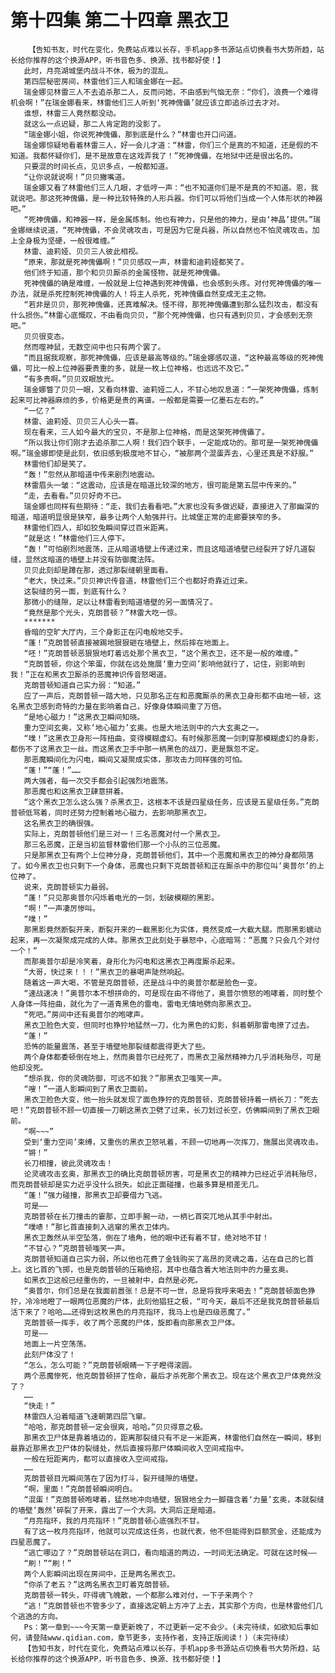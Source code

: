 # 第十四集 第二十四章 黑衣卫
        【告知书友，时代在变化，免费站点难以长存，手机app多书源站点切换看书大势所趋，站长给你推荐的这个换源APP，听书音色多、换源、找书都好使！】
       此时，月亮湖城堡内战斗不休，极为的混乱。
       第四层秘密房间，林雷他们三人和瑞金娜在一起。
       瑞金娜见林雷三人不去追杀那二人，反而问她，不由感到气恼无奈：“你们，浪费一个难得机会啊！”在瑞金娜看来，林雷他们三人听到‘死神傀儡’就应该立即追杀过去才对。
       谁想，林雷三人竟然都没动。
       就这么一点迟疑，那二人肯定跑的没影了。
       “瑞金娜小姐，你说死神傀儡，那到底是什么？”林雷也开口问道。
       瑞金娜惊疑地看着林雷三人，好一会儿才道：“林雷，你们三个是真的不知道，还是假的不知道。我都怀疑你们，是不是故意在这戏弄我了！”死神傀儡，在地狱中还是很出名的。
       只要混的时间长点，见识多点，一般都知道。
       “让你说就说啊！”贝贝撇嘴道。
       瑞金娜又看了林雷他们三人几眼，才低哼一声：“也不知道你们是不是真的不知道。恩，我就说吧。那这死神傀儡，是一种比较特殊的人形兵器。你们可以将他们当成一个人体形状的神器吧。”
       “死神傀儡，和神器一样，是金属炼制。他也有神力，只是他的神力，是由‘神晶’提供。”瑞金娜继续说道，“死神傀儡，不会灵魂攻击，可是因为它是兵器，所以自然也不怕灵魂攻击。加上全身极为坚硬，一般很难缠。”
       林雷、迪莉娅、贝贝三人彼此相视。
       “原来，那就是死神傀儡啊！”贝贝感叹一声，林雷和迪莉娅都笑了。
       他们终于知道，那个和贝贝厮杀的金属怪物，就是死神傀儡。
       死神傀儡的确是难缠，一般就是上位神遇到死神傀儡，也会感到头疼。对付死神傀儡的唯一办法，就是杀死控制死神傀儡的人！将主人杀死，死神傀儡自然变成无主之物。
       “若非是贝贝，那死神傀儡，还真难解决。怪不得，那死神傀儡遭到那么猛烈攻击，都没有什么损伤。”林雷心底慨叹，不由看向贝贝，“那个死神傀儡，也只有遇到贝贝，才会感到无奈吧。”
       贝贝很变态。
       然而噬神鼠，无数空间中也只有两个罢了。
       “而且据我观察，那死神傀儡，应该是最高等级的。”瑞金娜感叹道，“这种最高等级的死神傀儡，可比一般上位神器要贵重的多，就是一枚上位神格，也远远不及它。”
       “有多贵啊。”贝贝双眼放光。
       瑞金娜瞥了贝贝一眼，又看向林雷、迪莉娅二人，不甘心地叹息道：“一架死神傀儡，炼制起来可比神器麻烦的多，价格更是贵的离谱。一般都是需要一亿墨石左右的。”
       “一亿？”
       林雷、迪莉娅、贝贝三人心头一喜。
       现在看来，三人如今最大的宝贝，不是那上位神格，而是这架死神傀儡了。
       “所以我让你们刚才去追杀那二人啊！我们四个联手，一定能成功的。那可是一架死神傀儡啊。”瑞金娜即使是此刻，依旧感到极度地不甘心，“被那两个混蛋弄去，心里还真是不舒服。”
       林雷他们却是笑了。
       “轰！”忽然从那暗道中传来剧烈地震动。
       林雷眉头一皱：“这震动，应该是在暗道比较深的地方，很可能是第五层中传来的。”
       “走，去看看。”贝贝好奇不已。
       瑞金娜也同样有些期待：“走，我们去看看吧。”大家也没有多做迟疑，直接进入了那幽深的暗道，暗道明显很是狭窄，最多让两个人勉强并行。比城堡正常的走廊要狭窄的多。
       林雷他们四人，却如狡兔瞬间穿过百米距离。
       “就是这！”林雷他们三人停下。
       “轰！”可怕剧烈地震荡，正从暗道墙壁上传递过来，而且这暗道墙壁已经裂开了好几道裂缝，显然这暗道的墙壁上并没有防御魔法阵。
       贝贝此刻却是蹲在那，透过那裂缝朝里面看。
       “老大，快过来。”贝贝神识传音道，林雷他们三个也都好奇靠近过来。
       这裂缝的另一面，到底有什么？
       那微小的缝隙，足以让林雷看到暗道墙壁的另一面情况了。
       “竟然是那个光头，克朗普顿？”林雷大吃一惊。
       *******
       昏暗的空旷大厅内，三个身影正在闪电般地交手。
       “蓬！”克朗普顿直接被踢地狠狠砸在墙壁上，然后摔在地面上。
       “呸！”克朗普顿恶狠狠地盯着远处那个黑衣卫，“这个黑衣卫，还不是一般的难缠。”
       “克朗普顿，你这个笨蛋，你就在远处施展‘重力空间’影响他就行了，记住，别影响到我！”正在和黑衣卫厮杀的恶魔神识传音怒喝道。
       克朗普顿知道自己实力弱：“知道。”
       应了一声后，克朗普顿一踏大地，只见那名正在和恶魔厮杀的黑衣卫身形都不由地一顿，这名黑衣卫感到奇特的力量在影响着自己，好像身体瞬间重了万倍。
       “是地心磁力！”这黑衣卫瞬间知晓。
       重力空间玄奥，又称‘地心磁力’玄奥。也是大地法则中的六大玄奥之一。
       “噗！”这黑衣卫身形一阵扭曲，变得模糊虚幻。有时候那恶魔一剑刺穿那模糊虚幻的身影，都伤不了这黑衣卫一丝。而这黑衣卫手中那一柄黑色的战刀，更是飘忽不定。
       那恶魔瞬间化为闪电，瞬间又凝聚成实体，那攻击力同样强的可怕。
       “蓬！”“蓬！”……
       两大强者，每一次交手都会引起强烈地震荡。
       那恶魔也和这黑衣卫肆意拼着。
       “这个黑衣卫怎么这么强？杀黑衣卫，这根本不该是四星级任务，应该是五星级任务。”克朗普顿低骂着，同时还努力控制着地心磁力，去影响那黑衣卫。
       这名黑衣卫的确很强。
       实际上，克朗普顿他们是三对一！三名恶魔对付一个黑衣卫。
       那三名恶魔，正是当初监督林雷他们那一个小队的三位恶魔。
       只是那黑衣卫有两个上位神分身，克朗普顿他们，其中一个恶魔和黑衣卫的神分身都陨落了。如今黑衣卫也只剩下一个身体，恶魔也只剩下克朗普顿和正在厮杀中的那位叫‘奥普尔’的上位神了。
       说来，克朗普顿实力最弱。
       “蓬！”只见那奥普尔闪烁着电光的一剑，划破模糊的黑影。
       “啊！”一声凄厉惨叫。
       “噗！”
       那黑影竟然断裂开来，断裂开来的一截黑影化为实体，竟然变成一大截大腿。而那黑影蠕动起来，再一次凝聚成完成的人体。那黑衣卫此刻处于暴怒中，心底暗骂：“恶魔？只会几个对付一个！”
       而那奥普尔却是冷笑着，身形化为闪电和这黑衣卫再度厮杀起来。
       “大哥，快过来！！！”黑衣卫的暴喝声陡然响起。
       随着这一声大喝，不管是克朗普顿，还是战斗中的奥普尔都是脸色一变。
       “速战速决！”奥普尔本不想拼命的，可是现在由不得他了，奥普尔愤怒的咆哮着，同时整个人身体一阵扭曲，就化为了一道青黑色的雷电，雷电无情地劈向那黑衣卫。
       “死吧。”房间中还有奥普尔的咆哮声。
       黑衣卫脸色大变，但同时也狰狞地猛然一刀，化为黑色的幻影，斜着朝那雷电撩了过去。
       “蓬！”
       恐怖的能量震荡，甚至于墙壁地那裂缝都震得更大了些。
       两个身体都委顿倒在地上，然而奥普尔已经死了，而黑衣卫虽然精神力几乎消耗殆尽，可是他却没死。
       “想杀我，你的灵魂防御，可远不如我？”那黑衣卫嗤笑一声。
       “嗖！”一道人影瞬间到了黑衣卫面前。
       黑衣卫脸色大变，他一抬头就发现了面色狰狞的克朗普顿，克朗普顿持着一柄长刀：“死去吧！”克朗普顿不顾一切直接一刀朝这黑衣卫劈了过来，长刀划过长空，仿佛瞬间到了黑衣卫眼前。
       “啊~~~”
       受到‘重力空间’束缚，又重伤的黑衣卫怒吼着，不顾一切地再一次挥刀，施展出灵魂攻击。
       “锵！”
       长刀相撞，彼此灵魂攻击！
       论灵魂攻击玄奥，那黑衣卫的确比克朗普顿厉害，可是黑衣卫的精神力已经近乎消耗殆尽，而克朗普顿却是实力近乎没什么损失。如此正面碰撞，也最多算是相差无几。
       “蓬！”强力碰撞，那黑衣卫却要借力飞逃。
       可是——
       克朗普顿在长刀撞击的霎那，立即手腕一动，一柄匕首突兀地从其手中射出。
       “噗哧！”那匕首直接刺入逃窜的黑衣卫体内。
       黑衣卫轰然从半空坠落，倒在了墙角，他的眼中还有着不甘，绝对地不甘！
       “不甘心？”克朗普顿嗤笑一声。
       克朗普顿知道自己实力弱，所以他也花费了金钱购买了高昂的灵魂之毒，沾在自己的匕首上。这匕首的飞掷，也是克朗普顿的压箱绝招，其中也蕴含着大地法则中的力量玄奥。
       如黑衣卫这般已经重伤的，一旦被射中，自然是必死。
       “奥普尔，你们总是在我面前嚣张！总是不可一世，总是将我呼来喝去！”克朗普顿面色狰狞，冷冷地瞪了一眼两位恶魔的尸体，此刻他猖狂之极，“可今天，最后不还是我克朗普顿最后活下来了？哈哈……还得到这枚黑色的月亮指环，我马上也是四级恶魔了。”
       克朗普顿一挥手，收了两个恶魔的尸体，旋即看向那黑衣卫尸体。
       可是——
       地面上一片空荡荡。
       此刻尸体没了！
       “怎么，怎么可能？”克朗普顿眼睛一下子瞪得滚圆。
       两个恶魔惨死，他克朗普顿拼了性命，最后才杀死那个黑衣卫。现在这个黑衣卫尸体竟然没了？
       ……
       “快走！”
       林雷四人沿着暗道飞速朝第四层飞窜。
       “哈哈，那克朗普顿一定会很爽，哈哈。”贝贝得意之极。
       那黑衣卫尸体是靠着墙边的，距离那裂缝只有不足一米距离，林雷他们自然在一瞬间，移到最靠近那黑衣卫尸体的裂缝处，然后直接将那尸体瞬间收入空间戒指中。
       一般在短距离内，都可以直接收入空间戒指。
       ……
       克朗普顿目光瞬间落在了因为打斗，裂开缝隙的墙壁。
       “啊，里面！”克朗普顿瞬间明白。
       “混蛋！”克朗普顿咆哮着，猛然地冲向墙壁，狠狠地全力一脚蕴含着‘力量’玄奥，本就裂缝的墙壁‘轰然’碎裂了开来，露出了一个大洞。大洞后正是暗道。
       “月亮指环，我的月亮指环！”克朗普顿心底强烈不甘。
       有了这一枚月亮指环，他就可以完成这任务，也就代表，他不但能得到巨额赏金，还能成为四星恶魔了。
       “逃亡哪边了？”克朗普顿站在洞口，看向暗道的两边，一时间无法确定。可就在这时候——
       “刷！”“刷！”
       两个人影瞬间出现在房间中，正是两名黑衣卫。
       “你杀了老五？”这两名黑衣卫盯着克朗普顿。
       克朗普顿一转头，吓得魂飞魄散，一个都那么难对付，一下子来两个？
       “逃！”克朗普顿也不管多少了，直接选定朝上方冲了上去，其实那个方向，也是林雷他们几个逃逸的方向。
       Ps：第一章到~~~今天第一章更新晚了，不过更新一定不会少。(未完待续，如欲知后事如何，请登陆www.qidian.com，章节更多，支持作者，支持正版阅读！)（未完待续）
       【告知书友，时代在变化，免费站点难以长存，手机app多书源站点切换看书大势所趋，站长给你推荐的这个换源APP，听书音色多、换源、找书都好使！】